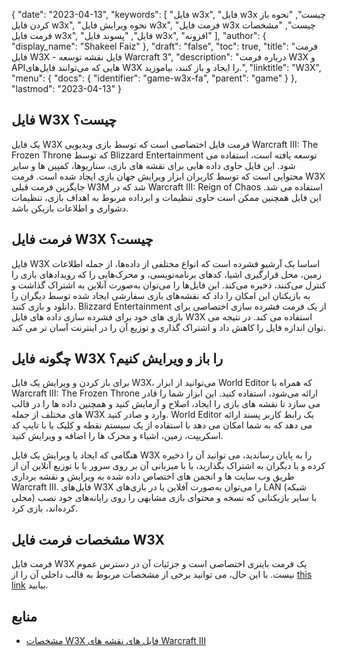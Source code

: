 {
  "date": "2023-04-13",
  "keywords": [
"فایل w3x",
"فایل w3x چیست",
"نحوه باز کردن فایل w3x",
"نحوه ویرایش فایل w3x",
"فرمت فایل w3x چیست",
"مشخصات فرمت فایل w3x",
"فایل",
"پسوند فایل w3x",
"افزونه"
],
  "author": {
    "display_name": "Shakeel Faiz"
},
  "draft": "false",
  "toc": true,
  "title": "فرمت فایل W3X - فایل نقشه توسعه Warcraft 3",
  "description": "درباره فرمت W3X و APIهایی که می‌توانند فایل‌های W3X را ایجاد و باز کنند، بیاموزید.",
  "linktitle": "W3X",
  "menu": {
    "docs": {
      "identifier": "game-w3x-fa",
      "parent": "game"
}
},
  "lastmod": "2023-04-13"
}

## فایل W3X چیست؟

یک فایل W3X فرمت فایل اختصاصی است که توسط بازی ویدیویی Warcraft III: The Frozen Throne که توسط Blizzard Entertainment توسعه یافته است، استفاده می شود. این فایل حاوی داده هایی برای نقشه های بازی، سناریوها، کمپین ها و سایر محتوایی است که توسط کاربران ابزار ویرایش جهان بازی ایجاد شده است. فرمت W3X جایگزین فرمت قبلی W3M شد که در Warcraft III: Reign of Chaos استفاده می شد. این فایل همچنین ممکن است حاوی تنظیمات و ابرداده مربوط به اهداف بازی، تنظیمات دشواری و اطلاعات بازیکن باشد.

## فرمت فایل W3X چیست؟

فایل W3X اساسا یک آرشیو فشرده است که انواع مختلفی از داده‌ها، از جمله اطلاعات زمین، محل قرارگیری اشیا، کدهای برنامه‌نویسی، و محرک‌هایی را که رویدادهای بازی را کنترل می‌کنند، ذخیره می‌کند. این فایل‌ها را می‌توان به‌صورت آنلاین به اشتراک گذاشت و به بازیکنان این امکان را داد که نقشه‌های بازی سفارشی ایجاد شده توسط دیگران را دانلود و بازی کنند. Blizzard Entertainment از یک فرمت فشرده سازی اختصاصی برای بازی های خود برای فشرده سازی داده های فایل W3X استفاده می کند. در نتیجه می توان اندازه فایل را کاهش داد و اشتراک گذاری و توزیع آن را در اینترنت آسان تر می کند.

## چگونه فایل W3X را باز و ویرایش کنیم؟

برای باز کردن و ویرایش یک فایل W3X، می‌توانید از ابزار World Editor که همراه با Warcraft III: The Frozen Throne ارائه می‌شود، استفاده کنید. این ابزار شما را قادر می سازد تا نقشه های بازی را ایجاد، اصلاح و آزمایش کنید و همچنین داده ها را در قالب های مختلف از جمله W3X وارد و صادر کنید. World Editor یک رابط کاربر پسند ارائه می دهد که به شما امکان می دهد با استفاده از یک سیستم نقطه و کلیک یا با تایپ کد اسکریپت، زمین، اشیاء و محرک ها را اضافه و ویرایش کنید.

هنگامی که ایجاد یا ویرایش یک فایل W3X را به پایان رساندید، می توانید آن را ذخیره کرده و با دیگران به اشتراک بگذارید، یا با میزبانی آن بر روی سرور یا با توزیع آنلاین آن از طریق وب سایت ها و انجمن های اختصاص داده شده به ویرایش و نقشه برداری Warcraft III. فایل‌های W3X را می‌توان به‌صورت آفلاین یا در بازی‌های LAN (شبکه محلی) با سایر بازیکنانی که نسخه و محتوای بازی مشابهی را روی رایانه‌های خود نصب کرده‌اند، بازی کرد.

## مشخصات فرمت فایل W3X

فرمت فایل W3X یک فرمت باینری اختصاصی است و جزئیات آن در دسترس عموم نیست. با این حال، می توانید برخی از مشخصات مربوط به قالب داخلی آن را از [this link](http://www.wc3-project.ag.vu/w3m-specs.html) بیابید.


## منابع
* [مشخصات W3X فایل های نقشه های Warcraft III](http://www.wc3-project.ag.vu/w3m-specs.html)



